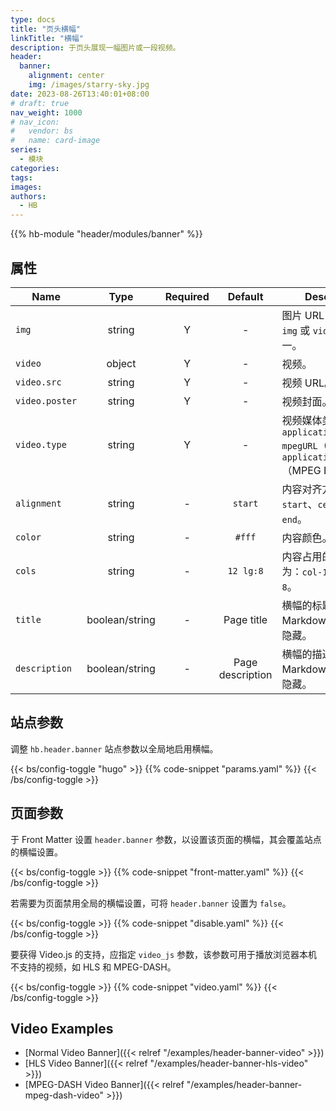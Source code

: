 ```yaml
---
type: docs
title: "页头横幅"
linkTitle: "横幅"
description: 于页头展现一幅图片或一段视频。
header:
  banner:
    alignment: center
    img: /images/starry-sky.jpg
date: 2023-08-26T13:40:01+08:00
# draft: true
nav_weight: 1000
# nav_icon:
#   vendor: bs
#   name: card-image
series:
  - 模块
categories:
tags:
images:
authors:
  - HB
---
```


{{% hb-module "header/modules/banner" %}}

## 属性

| Name          |  Type  | Required |     Default      | Description                                |
| ------------- | :----: | :------: | :--------------: | ------------------------------------------ |
| `img`         | string |    Y     |        -         | 图片 URL，至少指定 `img` 或 `video` 其中之一。  |
| `video`       | object |    Y     |        -         | 视频。                                      |
| `video.src`   | string |    Y     |        -         | 视频 URL。                                   |
| `video.poster` | string |    Y     |        -         | 视频封面。                                   |
| `video.type`  | string |    Y     |        -         | 视频媒体类型，如：`application/x-mpegURL`（HLS）、`application/dash+xml`（MPEG DASH）。 |
| `alignment`   | string |    -     |     `start`      | 内容对齐方式：`start`、`center` 或 `end`。     |
| `color`       | string |    -     |      `#fff`      | 内容颜色。                                   |
| `cols`        | string |    -     |    `12 lg:8`     | 内容占用的列数，默认为：`col-12 col-lg-8`。     |
| `title`       | boolean/string |    -     |    Page title    | 横幅的标题，支持 Markdown，`false` 则隐藏。     |
| `description` | boolean/string |    -     | Page description | 横幅的描述，支持 Markdown，`false` 则隐藏。     |

## 站点参数

调整 `hb.header.banner` 站点参数以全局地启用横幅。

{{< bs/config-toggle "hugo" >}}
{{% code-snippet "params.yaml" %}}
{{< /bs/config-toggle >}}

## 页面参数

于 Front Matter 设置 `header.banner` 参数，以设置该页面的横幅，其会覆盖站点的横幅设置。

{{< bs/config-toggle >}}
{{% code-snippet "front-matter.yaml" %}}
{{< /bs/config-toggle >}}

若需要为页面禁用全局的横幅设置，可将 `header.banner` 设置为 `false`。

{{< bs/config-toggle >}}
{{% code-snippet "disable.yaml" %}}
{{< /bs/config-toggle >}}

要获得 Video.js 的支持，应指定 `video_js` 参数，该参数可用于播放浏览器本机不支持的视频，如 HLS 和 MPEG-DASH。

{{< bs/config-toggle >}}
{{% code-snippet "video.yaml" %}}
{{< /bs/config-toggle >}}

## Video Examples

- [Normal Video Banner]({{< relref "/examples/header-banner-video" >}})
- [HLS Video Banner]({{< relref "/examples/header-banner-hls-video" >}})
- [MPEG-DASH Video Banner]({{< relref "/examples/header-banner-mpeg-dash-video" >}})
